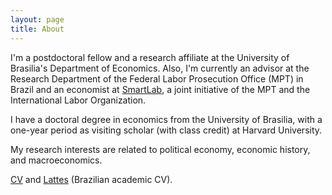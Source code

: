 ```yaml
---
layout: page
title: About
---
```


I'm a postdoctoral fellow and a research affiliate at the University of Brasilia's Department of Economics. Also, I'm currently an advisor at the Research Department of the Federal Labor Prosecution Office (MPT) in Brazil and an economist at [SmartLab](http://smartlabbr.org/), a joint initiative of the MPT and the International Labor Organization.

I have a doctoral degree in economics from the University of Brasilia, with a one-year period as visiting scholar (with class credit) at Harvard University.

My research interests are related to political economy, economic history, and macroeconomics.

[CV](https://gbrlambais.github.io/CV.pdf) and [Lattes](http://lattes.cnpq.br/3293287465749067) (Brazilian academic CV).

